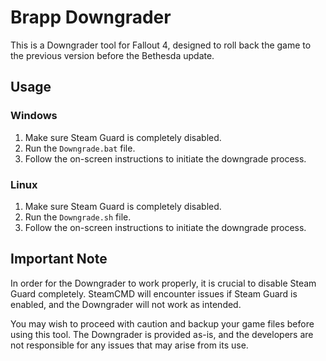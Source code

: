 # Brapp Downgrader

This is a Downgrader tool for Fallout 4, designed to roll back the game to the previous version before the Bethesda update. 

## Usage

### Windows

1. Make sure Steam Guard is completely disabled.
2. Run the `Downgrade.bat` file.
3. Follow the on-screen instructions to initiate the downgrade process.

### Linux

1. Make sure Steam Guard is completely disabled.
2. Run the `Downgrade.sh` file.
3. Follow the on-screen instructions to initiate the downgrade process.

## Important Note

In order for the Downgrader to work properly, it is crucial to disable Steam Guard completely. SteamCMD will encounter issues if Steam Guard is enabled, and the Downgrader will not work as intended.

You may wish to proceed with caution and backup your game files before using this tool. The Downgrader is provided as-is, and the developers are not responsible for any issues that may arise from its use.